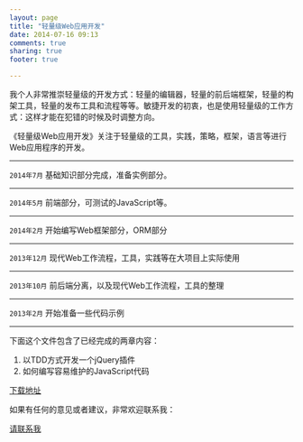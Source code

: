 ```yaml
---
layout: page
title: "轻量级Web应用开发"
date: 2014-07-16 09:13
comments: true
sharing: true
footer: true

---
```


我个人非常推崇轻量级的开发方式：轻量的编辑器，轻量的前后端框架，轻量的构架工具，轻量的发布工具和流程等等。敏捷开发的初衷，也是使用轻量级的工作方式：这样才能在犯错的时候及时调整方向。

《轻量级Web应用开发》关注于轻量级的工具，实践，策略，框架，语言等进行Web应用程序的开发。

- - -


`2014年7月`
基础知识部分完成，准备实例部分。
- - -
`2014年5月`
前端部分，可测试的JavaScript等。
- - -
`2014年2月`
开始编写Web框架部分，ORM部分
- - -
`2013年12月`
现代Web工作流程，工具，实践等在大项目上实际使用
- - -
`2013年10月`
前后端分离，以及现代Web工作流程，工具的整理
- - -
`2013年2月`
开始准备一些代码示例
- - -

下面这个文件包含了已经完成的两章内容：

1.	以TDD方式开发一个jQuery插件
2.	如何编写容易维护的JavaScript代码


[下载地址](http://abruzzi.github.com/lwweb/Lightweight-web-application-development-partial.pdf)

如果有任何的意见或者建议，非常欢迎联系我：

[请联系我](http://icodeit.org/about-me/)